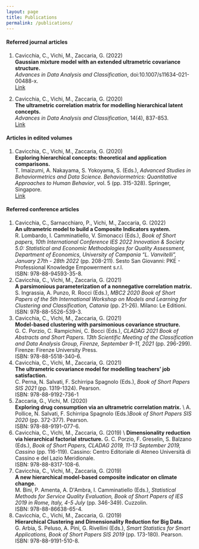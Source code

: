 ```yaml
---
layout: page
title: Publications
permalink: /publications/
---
```


#### Referred journal articles
1.  Cavicchia, C., Vichi, M., Zaccaria, G. (2022) \
   **Gaussian mixture model with an extended ultrametric covariance structure.** \
   _Advances in Data Analysis and Classification_, doi:10.1007/s11634-021-00488-x. \
   [Link](https://link.springer.com/article/10.1007/s11634-021-00488-x)
   
2.  Cavicchia, C., Vichi, M., Zaccaria, G. (2020) \
   **The ultrametric correlation matrix for modelling hierarchical latent concepts.** \
   _Advances in Data Analysis and Classification_, 14(4), 837-853.\
   [Link](https://link.springer.com/article/10.1007/s11634-020-00400-z)
   
#### Articles in edited volumes
1. Cavicchia, C., Vichi, M., Zaccaria, G. (2020) \
  **Exploring hierarchical concepts: theoretical and application comparisons.** \
  T. Imaizumi, A. Nakayama, S. Yokoyama, S. (Eds.), _Advanced Studies in Behaviormetrics and Data Science. Behaviormetrics: Quantitative Approaches to Human Behavior_, vol. 5 (pp.   315-328). Springer, Singapore. \
 [Link](https://link.springer.com/chapter/10.1007/978-981-15-2700-5_19)
 
#### Referred conference articles
1. Cavicchia, C., Sarnacchiaro, P., Vichi, M., Zaccaria, G. (2022) \
 **An ultrametric model to build a Composite Indicators system.** \
 R. Lombardo, I. Camminatiello, V. Simonacci (Eds.), _Book of Short papers, 10th International Conference IES 2022 Innovation & Society 5.0: Statistical and Economic Methodologies for Quality Assessment, Department of Economics, University of Campania “L. Vanvitelli”, January 27th - 28th 2022_ (pp. 208-211). Sesto San Giovanni: PKE - Professional Knowledge Empowerment s.r.l. \
 ISBN: 978-88-94593-35-8.
2. Cavicchia, C., Vichi, M., Zaccaria, G. (2021) \
  **A parsimonious parameterization of a nonnegative correlation matrix.** \
  S. Ingrassia, A. Punzo, R. Rocci (Eds.), _MBC2 2020 Book of Short Papers of the 5th International Workshop on Models and Learning for Clustering and Classification, Catania_ (pp. 21-26). Milano: Le Editioni. \
  ISBN: 978-88-5526-539-3.
3. Cavicchia, C., Vichi, M., Zaccaria, G. (2021) \
 **Model-based clustering with parsimonious covariance structure.** \
 G. C. Porzio, C. Rampichini, C. Bocci (Eds.), _CLADAG 2021 Book of Abstracts and Short Papers. 13th Scientific Meeting of the Classification and Data Analysis Group, Firenze, September 9-11, 2021_ (pp. 296-299). Firenze: Firenze University Press. \
 ISBN: 978-88-5518-340-6.
4. Cavicchia, C., Vichi, M., Zaccaria, G. (2021) \
 **The ultrametric covariance model for modelling teachers’ job satisfaction.** \
 C. Perna, N. Salvati, F. Schirripa Spagnolo (Eds.), _Book of Short Papers SIS 2021_ (pp. 1319-1324). Pearson. \
 ISBN:  978-88-9192-736-1
5. Zaccaria, G., Vichi, M. (2020) \
 **Exploring drug consumption via an ultrametric correlation matrix.** \ 
 A. Pollice, N. Salvati, F. Schirripa Spagnolo (Eds.)_Book of Short Papers SIS 2020_ (pp. 372-377). Pearson. \
 ISBN: 978-88-9191-077-6.
6. Cavicchia, C., Vichi, M., Zaccaria, G. (2019) \ 
**Dimensionality reduction via hierarchical factorial structure.**
G. C. Porzio, F. Greselin, S. Balzano (Eds.), _Book of Short Papers, CLADAG 2019, 11-13 September 2019, Cassino_ (pp. 116-119). Cassino: Centro Editoriale di Ateneo Università di Cassino e del Lazio Meridionale. \
ISBN: 978-88-8317-108-6.
7. Cavicchia, C., Vichi, M., Zaccaria, G. (2019) \
 **A new hierarchical model-based composite indicator on climate change.** \
 M. Bini, P. Amenta, A. D'Ambra, I. Camminatiello (Eds.), _Statistical Methods for Service Quality Evaluation, Book of Short Papers of IES 2019 in Rome, Italy, 4-5 July_ (pp. 346-349). Cuzzolin. \
 ISBN: 978-88-86638-65-4.
8. Cavicchia, C., Vichi, M., Zaccaria, G. (2019) \
**Hierarchical Clustering and Dimensionality Reduction for Big Data.** \
G. Arbia, S. Peluso, A. Pini, G. Rivellini (Eds.), _Smart Statistics for Smart Applications, Book of Short Papers SIS 2019_ (pp. 173-180). Pearson. \
ISBN: 978-88-9191-510-8.

